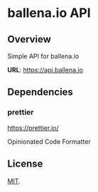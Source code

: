# ballena.io API

## Overview

Simple API for ballena.io

**URL**: https://api.ballena.io

## Dependencies

### prettier

https://prettier.io/

Opinionated Code Formatter

## License

[MIT](LICENSE).

